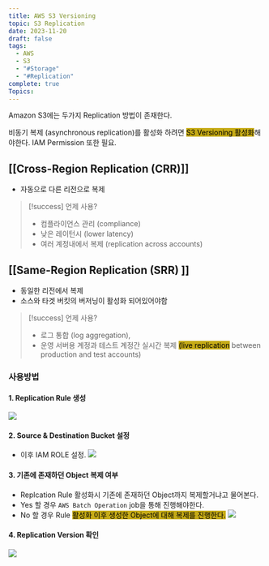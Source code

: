 ```yaml
---
title: AWS S3 Versioning
topic: S3 Replication
date: 2023-11-20
draft: false
tags:
  - AWS
  - S3
  - "#Storage"
  - "#Replication"
complete: true
Topics:
---
```


Amazon S3에는 두가지 Replication 방법이 존재한다.

비동기 복제 (asynchronous replication)를 활성화 하려면 <mark style="background: #C6AB16;">S3 Versioning 활성화</mark>해야한다.
IAM Permission 또한 필요.

## [[Cross-Region Replication (CRR)]] 
- 자동으로 다른 리전으로 복제
> [!success] 언제 사용?
> - 컴플라이언스 관리 (compliance)
> - 낮은 레이턴시 (lower latency)
> - 여러 계정내에서 복제 (replication across accounts)


## [[Same-Region Replication (SRR) ]]
- 동일한 리전에서 복제
- 소스와 타겟 버킷의 버저닝이 활성화 되어있어야함
> [!success] 언제 사용?
> - 로그 통합 (log aggregation),
> - 운영 서버용 계정과 테스트 계정간 실시간 복제 <mark style="background: #C6AB16;">(live replication</mark> between production and test accounts)

### 사용방법
#### 1. Replication Rule 생성
![](https://i.imgur.com/Eovt8E8.png)

#### 2. Source & Destination Bucket 설정
- 이후 IAM ROLE 설정.
![](https://i.imgur.com/1Tfvn4U.png)


#### 3. 기존에 존재하던 Object 복제 여부
- Replcation Rule  활성화시 기존에 존재하던 Object까지 복제할거냐고 물어본다.
- Yes 할 경우 `AWS Batch Operation` job을 통해 진행해야한다.
- No 할 경우 Rule <mark style="background: #C6AB16;">활성화 이후 생성한 Object에 대해 복제를 진행한다.</mark>
![](https://i.imgur.com/EApuv1j.png)

#### 4. Replication Version 확인
![](https://i.imgur.com/1UigtK7.png)
